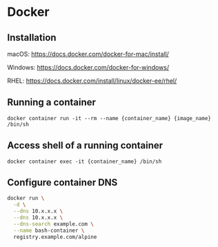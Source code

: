 # Docker

## Installation

macOS: <https://docs.docker.com/docker-for-mac/install/>

Windows: <https://docs.docker.com/docker-for-windows/>

RHEL: <https://docs.docker.com/install/linux/docker-ee/rhel/>

## Running a container

`docker container run -it --rm --name {container_name} {image_name} /bin/sh`

## Access shell of a running container

`docker container exec -it {container_name} /bin/sh`

## Configure container DNS

```sh
docker run \
  -d \
  --dns 10.x.x.x \
  --dns 10.x.x.x \
  --dns-search example.com \
  --name bash-container \
  registry.example.com/alpine
```
